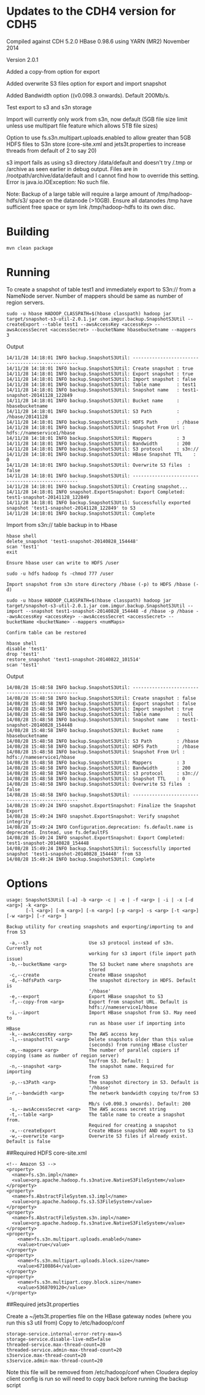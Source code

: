# Updates to the CDH4 version for CDH5

Compiled against CDH 5.2.0 HBase 0.98.6 using YARN (MR2) November 2014

Version 2.0.1

Added a copy-from option for export

Added overwrite S3 files option for export and import snapshot

Added Bandwidth option ((v0.098.3 onwards). Default 200Mb/s.

Test export to s3 and s3n storage

Import will currently only work from s3n, now default (5GB file size limit unless use multipart file feature which allows 5TB file sizes)

Option to use fs.s3n.multipart.uploads.enabled to allow greater than 5GB HDFS files to S3n store (core-site.xml and jets3t.properties to increase threads from default of 2 to say 20)

s3 import fails as using s3 directory /data/default and doesn't try /.tmp or /archive as seen earlier in debug output. Files are in /rootpath/archive/data/default and I cannot find how to override this setting. Error is java.io.IOException: No such file.

Note: Backup of a large table will require a large amount of /tmp/hadoop-hdfs/s3/ space on the datanode (>10GB). Ensure all datanodes /tmp have sufficient free space or sym link /tmp/hadoop-hdfs to its own disc.

# Building
```
mvn clean package
```

# Running

To create a snapshot of table test1 and immediately export to S3n:// from a NameNode server. Number of mappers should be same as number of region servers.

```
sudo -u hbase HADOOP_CLASSPATH=$(hbase classpath) hadoop jar target/snapshot-s3-util-2.0.1.jar com.imgur.backup.SnapshotS3Util --createExport --table test1 --awsAccessKey <accessKey> --awsAccessSecret <accessSecret> --bucketName hbasebucketname --mappers 3
```
Output
```
14/11/28 14:18:01 INFO backup.SnapshotS3Util: --------------------------------------------------
14/11/28 14:18:01 INFO backup.SnapshotS3Util: Create snapshot : true
14/11/28 14:18:01 INFO backup.SnapshotS3Util: Export snapshot : true
14/11/28 14:18:01 INFO backup.SnapshotS3Util: Import snapshot : false
14/11/28 14:18:01 INFO backup.SnapshotS3Util: Table name      : test1
14/11/28 14:18:01 INFO backup.SnapshotS3Util: Snapshot name   : test1-snapshot-20141128_122849
14/11/28 14:18:01 INFO backup.SnapshotS3Util: Bucket name     : hbasebucketname
14/11/28 14:18:01 INFO backup.SnapshotS3Util: S3 Path         : /hbase/20141128
14/11/28 14:18:01 INFO backup.SnapshotS3Util: HDFS Path       : /hbase
14/11/28 14:18:01 INFO backup.SnapshotS3Util: Snapshot From Url : hdfs://nameservice1/hbase
14/11/28 14:18:01 INFO backup.SnapshotS3Util: Mappers         : 3
14/11/28 14:18:01 INFO backup.SnapshotS3Util: Bandwidth       : 200
14/11/28 14:18:01 INFO backup.SnapshotS3Util: S3 protocol     : s3n://
14/11/28 14:18:01 INFO backup.SnapshotS3Util: HBase Snapshot TTL    : 0
14/11/28 14:18:01 INFO backup.SnapshotS3Util: Overwrite S3 files  : false
14/11/28 14:18:01 INFO backup.SnapshotS3Util: --------------------------------------------------
14/11/28 14:18:01 INFO backup.SnapshotS3Util: Creating snapshot...
14/11/28 14:18:01 INFO snapshot.ExportSnapshot: Export Completed: test1-snapshot-20141128_122849
14/11/28 14:18:01 INFO backup.SnapshotS3Util: Successfully exported snapshot 'test1-snapshot-20141128_122849' to S3
14/11/28 14:18:01 INFO backup.SnapshotS3Util: Complete

```
Import from s3n:// table backup in to Hbase

```
hbase shell
delete_snapshot 'test1-snapshot-20140828_154448'
scan 'test1'
exit

Ensure hbase user can write to HDFS /user

sudo -u hdfs hadoop fs -chmod 777 /user

Import snapshot from s3n store directory /hbase (-p) to HDFS /hbase (-d)

sudo -u hbase HADOOP_CLASSPATH=$(hbase classpath) hadoop jar target/snapshot-s3-util-2.0.1.jar com.imgur.backup.SnapshotS3Util --import --snapshot test1-snapshot-20140828_154448 -d /hbase -p /hbase --awsAccessKey <accessKey> --awsAccessSecret <accessSecret> --bucketName <bucketName> --mappers <numMaps>

Confirm table can be restored

hbase shell
disable 'test1'
drop 'test1'
restore_snapshot 'test1-snapshot-20140822_101514'
scan 'test1' 
```

Output
```
14/08/28 15:48:58 INFO backup.SnapshotS3Util: --------------------------------------------------
14/08/28 15:48:58 INFO backup.SnapshotS3Util: Create snapshot : false
14/08/28 15:48:58 INFO backup.SnapshotS3Util: Export snapshot : false
14/08/28 15:48:58 INFO backup.SnapshotS3Util: Import snapshot : true
14/08/28 15:48:58 INFO backup.SnapshotS3Util: Table name      : null
14/08/28 15:48:58 INFO backup.SnapshotS3Util: Snapshot name   : test1-snapshot-20140828_154448
14/08/28 15:48:58 INFO backup.SnapshotS3Util: Bucket name     : hbasebucketname
14/08/28 15:48:58 INFO backup.SnapshotS3Util: S3 Path         : /hbase
14/08/28 15:48:58 INFO backup.SnapshotS3Util: HDFS Path       : /hbase
14/08/28 15:48:58 INFO backup.SnapshotS3Util: Snapshot From Url : hdfs://nameservice1/hbase
14/08/28 15:48:58 INFO backup.SnapshotS3Util: Mappers         : 3
14/08/28 15:48:58 INFO backup.SnapshotS3Util: Bandwidth       : 200
14/08/28 15:48:58 INFO backup.SnapshotS3Util: s3 protocol     : s3n://
14/08/28 15:48:58 INFO backup.SnapshotS3Util: Snapshot TTL    : 0
14/08/28 15:48:58 INFO backup.SnapshotS3Util: Overwrite S3 files  : false
14/08/28 15:48:58 INFO backup.SnapshotS3Util: --------------------------------------------------
14/08/28 15:49:24 INFO snapshot.ExportSnapshot: Finalize the Snapshot Export
14/08/28 15:49:24 INFO snapshot.ExportSnapshot: Verify snapshot integrity
14/08/28 15:49:24 INFO Configuration.deprecation: fs.default.name is deprecated. Instead, use fs.defaultFS
14/08/28 15:49:24 INFO snapshot.ExportSnapshot: Export Completed: test1-snapshot-20140828_154448
14/08/28 15:49:24 INFO backup.SnapshotS3Util: Successfully imported snapshot 'test1-snapshot-20140828_154448' from S3
14/08/28 15:49:24 INFO backup.SnapshotS3Util: Complete
```
# Options
```
usage: SnapshotS3Util [-a] -b <arg> -c | -e | -f <arg> | -i | -x [-d <arg>] -k <arg>
       [-l <arg>] [-m <arg>] [-n <arg>] [-p <arg>] -s <arg> [-t <arg>] [-w <arg>] [-r <arg> ]
       
Backup utility for creating snapshots and exporting/importing to and from S3

 -a,--s3                      Use s3 protocol instead of s3n. Currently not
                              working for s3 import (file import path issue)                           
 -b,--bucketName <arg>        The S3 bucket name where snapshots are
                              stored
 -c,--create                  Create HBase snapshot
 -d,--hdfsPath <arg>          The snapshot directory in HDFS. Default is
                              '/hbase'
 -e,--export                  Export HBase snapshot to S3
 -f,--copy-from <arg>         Export from snapshot URL. Default is 
                              hdfs://nameservice1/hbase
 -i,--import                  Import HBase snapshot from S3. May need to
                              run as hbase user if importing into HBase
 -k,--awsAccessKey <arg>      The AWS access key
 -l,--snapshotTtl <arg>       Delete snapshots older than this value
                              (seconds) from running HBase cluster
 -m,--mappers <arg>           The number of parallel copiers if copying (same as number of region server)
                              to/from S3. Default: 1
 -n,--snapshot <arg>          The snapshot name. Required for importing
                              from S3
 -p,--s3Path <arg>            The snapshot directory in S3. Default is
                              '/hbase'
 -r,--bandwidth <arg>         The network bandwidth copying to/from S3 in
                              Mb/s (v0.098.3 onwards). Default: 200
 -s,--awsAccessSecret <arg>   The AWS access secret string
 -t,--table <arg>             The table name to create a snapshot from.
                              Required for creating a snapshot
 -x,--createExport            Create HBase snapshot AND export to S3
 -w,--overwrite <arg>         Overwrite S3 files if already exist. Default is false

```

##Required HDFS core-site.xml 

```
<!-- Amazon S3 -->
<property>
  <name>fs.s3n.impl</name>
  <value>org.apache.hadoop.fs.s3native.NativeS3FileSystem</value>
</property>
<property>
  <name>fs.AbstractFileSystem.s3.impl</name>
  <value>org.apache.hadoop.fs.s3.S3FileSystem</value>
</property>
<property>
  <name>fs.AbstractFileSystem.s3n.impl</name>
  <value>org.apache.hadoop.fs.s3native.NativeS3FileSystem</value>
</property>
<property>
    <name>fs.s3n.multipart.uploads.enabled</name>
    <value>true</value>
</property>
<property>
    <name>fs.s3n.multipart.uploads.block.size</name>
    <value>67108864</value>
</property>
<property>
    <name>fs.s3n.multipart.copy.block.size</name>
    <value>5368709120</value>
</property>
```

##Required jets3t.properties

Create a ~/jets3t.properties file on the HBase gateway nodes (where you run this s3 util from)
Copy to /etc/hadoop/conf

```
storage-service.internal-error-retry-max=5
storage-service.disable-live-md5=false
threaded-service.max-thread-count=20
threaded-service.admin-max-thread-count=20
s3service.max-thread-count=20
s3service.admin-max-thread-count=20
```

Note this file will be removed from /etc/hadoop/conf when Cloudera deploy client config is run so will
need to copy back before running the backup script
